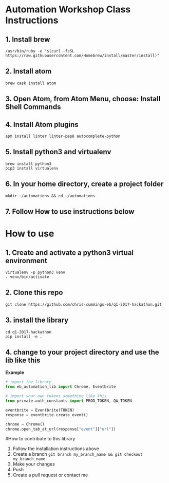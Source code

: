 # Automation Workshop Class Instructions
## 1. Install brew
`/usr/bin/ruby -e "$(curl -fsSL https://raw.githubusercontent.com/Homebrew/install/master/install)"`
## 2. Install atom
`brew cask install atom`
## 3. Open Atom, from Atom Menu, choose: Install Shell Commands
## 4. Install Atom plugins
`apm install linter linter-pep8 autocomplete-python`
## 5. Install python3 and virtualenv
```
brew install python3
pip3 install virtualenv
```
## 6. In your home directory, create a project folder
`mkdir ~/automations && cd ~/automations`
## 7. Follow How to use instructions below

# How to use
## 1. Create and activate a python3 virtual environment
`virtualenv -p python3 venv`  
`. venv/bin/activate`
## 2. Clone this repo
`git clone https://github.com/chris-cummings-eb/q1-2017-hackathon.git`  
## 3. install the library
```
cd q1-2017-hackathon
pip install -e .
```
## 4. change to your project directory and use the lib like this
**Example**
```python
# import the library
from eb_automation_lib import Chrome, Eventbrite

# import your own tokens something like this
from private.auth_constants import PROD_TOKEN, QA_TOKEN

eventbrite = Eventbrite(TOKEN)
response = eventbrite.create_event()

chrome = Chrome()
chrome.open_tab_at_url(response["event"]["url"])
```

#How to contribute to this library
1. Follow the installation instructions above
2. Create a branch `git branch my_branch_name && git checkout my_branch_name`
3. Make your changes
4. Push
5. Create a pull request or contact me
